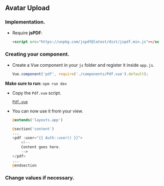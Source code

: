 ## Avatar Upload

### Implementation.

- Require **jsPDF**:

    ```html
    <script src="https://unpkg.com/jspdf@latest/dist/jspdf.min.js"></script>
    ```

### Creating your component.

- Create a Vue component in your `js` folder and register it inside `app.js`.

    ```javascript
    Vue.component('pdf', require('./components/Pdf.vue').default);
    ```

**Make sure to run:** `npm run dev`

- Copy the `Pdf.vue` script.

    [`Pdf.vue`](resources/js/components/Pdf.vue)

- You can now use it from your view.

    ```php
    @extends('layouts.app')

    @section('content')
    ...
    <pdf :user="{{ Auth::user() }}">
        <!--
        Content goes here.
        -->
    </pdf>
    ...
    @endsection
    ```

### Change values if necessary.
